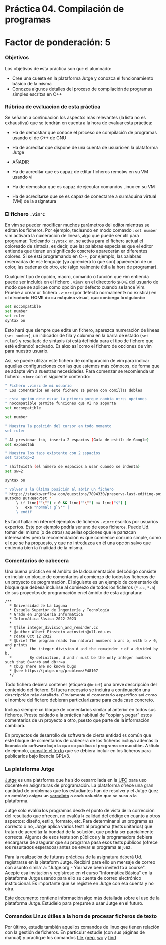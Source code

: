 # Práctica 04. Compilación de programas

# Factor de ponderación: 5

### Objetivos
Los objetivos de esta práctica son que el alumnado:
* Cree una cuenta en la plataforma Jutge y conozca el funcionamiento básico de la misma
* Conozca algunos detalles del proceso de compilación de programas simples escritos en C++

### Rúbrica de evaluacion de esta práctica
Se señalan a continuación los aspectos más relevantes (la lista no es exhaustiva) que se tendrán en cuenta a la hora de evaluar esta práctica:
* Ha de demostrar que conoce el proceso de compilación de programas usando el de C++ de GNU
* Ha de acreditar que dispone de una cuenta de usuario en la plataforma Jutge

* AÑADIR

* Ha de acreditar que es capaz de editar ficheros remotos en su VM usando vi
* Ha de demostrar que es capaz de ejecutar comandos Linux en su VM
* Ha de acreditarse que se es capaz de conectarse a su máquina virtual (VM) de la asignatura 

### El fichero `.vimrc`
En vim se pueden modificar muchos parámetros del editor mientras se editan los ficheros. 
Por ejemplo, tecleando en modo comando `:set number` vim activará la numeración de líneas, algo que puede ser útil para programar.
Tecleando `:syntax on`, se activa para el fichero actual el coloreado de sintaxis, es decir, que las palabras especiales que el editor 
entienda que tienen un significado concreto aparecerán en diferentes colores. 
Si se está programando en C++, por ejemplo, las palabras reservadas de ese lenguaje (ya aprenderá lo que son) aparecerán de un color, 
las cadenas de otro, etc (algo realmente útil a la hora de programar).

Cualquier tipo de opción, macro, comando o función que vim entienda puede ser incluída en el fichero `.vimrc` 
en el directorio `$HOME` del usuario de modo que se aplique como opción por defecto cuando se lance Vim. 
Pruebe a crear un fichero `.vimrc` (por defecto normalmente no existirá) en el directorio HOME de su máquina
virtual, que contenga lo siguiente:
``` .bash
set nocompatible
set number
set ruler
syntax on
```

Esto hará que siempre que edite un fichero, aparezca numeración de líneas (`set number`), 
un indicador de fila y columna en la barra de estado (`set ruler`) y resaltado de sintaxis 
(si está definida para el tipo de fichero que esté editando) activado. 
Es algo así como el fichero de opciones de vim para nuestro usuario.

Así, se puede utilizar este fichero de configuración de vim para indicar aquellas configuraciones con las que estemos más cómodos, 
de forma que se adapte vim a nuestras necesidades. 
Para comenzar se recomienda un fichero `.vimrc` con el siguiente contenido:
``` .bash
" Fichero .vimrc de mi usuario
" Los comentarios en este fichero se ponen con comillas dobles

" Esta opción debe estar la primera porque cambia otras opciones
" nocompatible permite funciones que VI no soporta
set nocompatible

set number

" Muestra la posición del cursor en todo momento
set ruler

" Al presionar tab, inserta 2 espacios (Guía de estilo de Google)
set expandtab

" Muestra los tabs existente con 2 espacios
set tabstop=2

" shiftwidth (el número de espacios a usar cuando se indenta)
set sw=2

syntax on

" Volver a la última posición al abrir un fichero
" https://stackoverflow.com/questions/7894330/preserve-last-editing-position-in-vim
autocmd BufReadPost *
     \ if line("'\"") > 0 && line("'\"") <= line("$") |
     \   exe "normal! g`\"" |
     \ endif
```
Es fácil hallar en internet ejemplos de ficheros `.vimrc` escritos por usuarios expertos.
[Este](https://gist.github.com/simonista/8703722)
por ejemplo podría ser uno de esos ficheros.
Puede Ud. tomar del mismo (o de otros) aquellas opciones que le parezcan interesantes pero la recomendación es
que comience con uno simple, como el que se ha propuesto, y que no introduzca en él una opción salvo que
entienda bien la finalidad de la misma.

### Comentarios de cabecera
Una buena práctica en el ámbito de la documentación del código consiste en incluir un bloque de comentarios al comienzo
de todos los ficheros de un proyecto de programación.
El siguiente es un ejemplo de comentario de bloque que debería incluirse al comienzo de todos los ficheros
(`*.cc`, `*.h`) de sus proyectos de programación en el ámbito de esta asignatura:

```
/**
  * Universidad de La Laguna
  * Escuela Superior de Ingeniería y Tecnología
  * Grado en Ingeniería Informática
  * Informática Básica 2022-2023
  *
  * @file integer_division_and_reminder.cc
  * @author Albert Einstein aeinstein@ull.edu.es
  * @date Oct 12 2022
  * @brief The program reads two natural numbers a and b, with b > 0, and prints 
  *        the integer division d and the remainder r of a divided by b.
  *        By definition, d and r must be the only integer numbers such that 0=<r<b and db+r=a.
  * @bug There are no known bugs
  * @see https://jutge.org/problems/P48107
  */
```

Todo fichero debiera contener (etiqueta `@brief`) una breve descripción del contenido del fichero.
Si fuera necesario se incluirá a continuación una descripción más detallada.
Obviamente el comentario específico así como el nombre del fichero debieran particularizarse para cada caso
concreto.

Incluya siempre un bloque de comentarios similar al anterior en todos sus ficheros.
Preste cuidado a la práctica habitual de "copiar y pegar" estos comentarios de un proyecto a otro, puesto que parte de la
información cambiará.

En proyectos de desarrollo de software de cierta entidad es común que este bloque de comentarios de cabecera de los ficheros
incluya además la licencia de software bajo la que se publica el programa en cuestión.
A título de ejemplo, 
[consulte el texto](https://www.gnu.org/licenses/gpl-3.0.html)
que se debiera incluir en los ficheros para publicarlos bajo licencia GPLv3.

### La plataforma Jutge
[Jutge](https://jutge.org/) 
es una plataforma que ha sido desarrollada en la
[UPC](https://www.upc.edu/en) 
para uso docente en asignaturas de programación.
La plataforma ofrece una gran cantidad de problemas que los estudiantes han de resolver y el Jutge (juez en catalán) asigna un 
[veredicto](https://jutge.org/documentation/verdicts) 
a cada solución que se suba a la plataforma.

Jutge solo evalúa los programas desde el punto de vista de la corrección del resultado que ofrecen, 
no evalúa la calidad del código en cuanto a otros aspectos: diseño, estilo, formato, etc.
Para determinar si un programa es correcto o no, Jutge aplica varios tests al programa (tests unitarios)
que tratan de acreditar la bondad de la solución, que podría ser parcialmente correcta.
Algunos de esos tests son públicos y la programadora debiera encargarse de asegurar que su programa pasa
esos tests públicos (ofrece los resultados esperados) antes de enviar el programa al juez.

Para la realización de futuras prácticas de la asignatura deberá Ud. registrarse en la plataform Jutge. 
Recibirá para ello un mensaje de correo con asunto similar a: "Jutge.org - You have been invited to a course". 
Acepte esa invitación y regístrese en el curso "Informática Básica" en la plataforma Jutge usando para ello su
cuenta de correo electrónico institucional.
Es importante que se registre en Jutge con esa cuenta y no otra.

[Este documento](https://docs.google.com/presentation/d/1k53XMnI6Z9DTlBHRJ0cBqix0KZyVIFUgD61XAcsgA9Y/edit?usp=sharing)
contiene información algo más detallada sobre el uso de la plataforma Jutge. 
Estúdielo para preparse a usar Jutge en el futuro.



### Comandos Linux útiles a la hora de procesar ficheros de texto
Por último, estudie también aquellos comandos de linux que tienen relación con la gestión de ficheros.
En particular estudie (con sus páginas de manual) y practique los comandos 
[file](https://ss64.com/bash/file.html),
[grep](https://ss64.com/bash/grep.html),
[wc](https://ss64.com/bash/wc.html) y
[find](https://ss64.com/bash/find.html)

